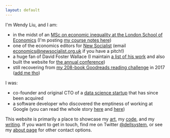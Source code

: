 ```yaml
---
layout: default
---
```


I'm Wendy Liu, and I am:

* in the midst of an [MSc on economic inequality at the London School of Economics][lse]
  (I'm posting [my course notes here](/words#course))
* one of the economics editors for [New Socialist][ns] (email
  economics@newsocialist.org.uk if you have a pitch!)
* a huge fan of David Foster Wallace (I maintain [a list of his work](/dfw) and
  also built the website for [the annual conference][dfwconf])
* still recovering from [my 208-book Goodreads reading challenge](http://dellsystem.me/posts/a-year-of-200-books) in 2017 ([add me tho][Goodreads])

I was:

* co-founder and original CTO of a [data science startup][Macromeasures] that
  has since been acquired
* a software developer who discovered the emptiness of working at Google (you
  can read the whole story [here][story1] and [here][story2])

This website is primarily a place to showcase my [art](/art), my [code](/code),
and my [writing](/words). If you want to get in touch, find me on Twitter
[@dellsystem](https://twitter.com/dellsystem), or see my [about
page](/about) for other contact options.

[Macromeasures]: http://macromeasures.com
[lse]: /posts/a-personal-statement
[Goodreads]: http://goodreads.com/dellsystem
[story1]: https://medium.com/@dellsystem/what-i-wish-i-had-known-1cf9714b01cf
[story2]: http://www.notesfrombelow.org/article/silicon-inquiry
[ns]: https://newsocialist.org.uk
[dfwconf]: http://wallaceconference.com
